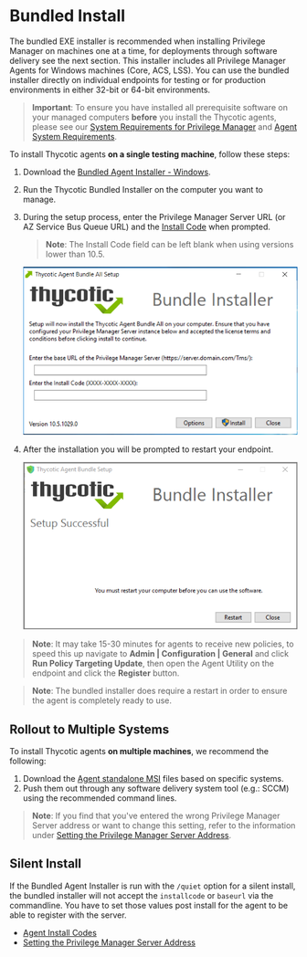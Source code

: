 [title]: # (Bundled Install)
[tags]: # (agent,endpoint)
[priority]: # (2)
# Bundled Install

The bundled EXE installer is recommended when installing Privilege Manager on machines one at a time, for deployments through software delivery see the next section. This installer includes all Privilege Manager Agents for Windows machines (Core, ACS, LSS). You can use the bundled installer directly on individual endpoints for testing or for production environments in either 32-bit or 64-bit environments.

>**Important**:
>To ensure you have installed all prerequisite software on your managed computers __before__ you install the Thycotic agents, please see our [System Requirements for Privilege Manager](../sysreq.md) and [Agent System Requirements](index.md).

To install Thycotic agents __on a single testing machine__, follow these steps:

1. Download the [Bundled Agent Installer - Windows](../../sw-downloads.md).
1. Run the Thycotic Bundled Installer on the computer you want to manage.
1. During the setup process, enter the Privilege Manager Server URL (or AZ Service Bus Queue URL) and the [Install Code](../installcode.md) when prompted.

   >**Note**: The Install Code field can be left blank when using versions lower than 10.5.

   ![Bundle Installer Setup](../images/bundle/setup.png "Bundle Installer Setup")
1. After the installation you will be prompted to restart your endpoint.

   ![Restart prompt after agent installation](../images/bundle/restart-prompt.png "Restart prompt after agent bundle installation")

>**Note**:
>It may take 15-30 minutes for agents to receive new policies, to speed this up navigate to __Admin | Configuration | General__ and click __Run Policy Targeting Update__, then open the Agent Utility on the endpoint and click the __Register__ button.

>**Note**:
>The bundled installer does require a restart in order to ensure the agent is completely ready to use.

## Rollout to Multiple Systems

To install Thycotic agents __on multiple machines__, we recommend the following:

1. Download the [Agent standalone MSI](agent-inst-win.md) files based on specific systems.
1. Push them out through any software delivery system tool (e.g.: SCCM) using the recommended command lines.

>**Note**:
>If you find that you've entered the wrong Privilege Manager Server address or want to change this setting, refer to the information under [Setting the Privilege Manager Server Address](../../../agents/all/agent-set-server-address.md).

## Silent Install

If the Bundled Agent Installer is run with the `/quiet` option for a silent install, the bundled installer will not accept the `installcode` or `baseurl` via the commandline. You have to set those values post install for the agent to be able to register with the server.

* [Agent Install Codes](../installcode.md)
* [Setting the Privilege Manager Server Address](../../../agents/all/agent-set-server-address.md)
